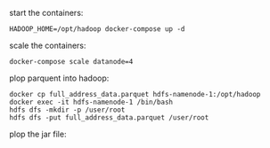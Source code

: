 start the containers:
```
HADOOP_HOME=/opt/hadoop docker-compose up -d  
```

scale the containers:
```
docker-compose scale datanode=4
```

plop parquent into hadoop:
```
docker cp full_address_data.parquet hdfs-namenode-1:/opt/hadoop
docker exec -it hdfs-namenode-1 /bin/bash
hdfs dfs -mkdir -p /user/root
hdfs dfs -put full_address_data.parquet /user/root
```

plop the jar file:
```

```
